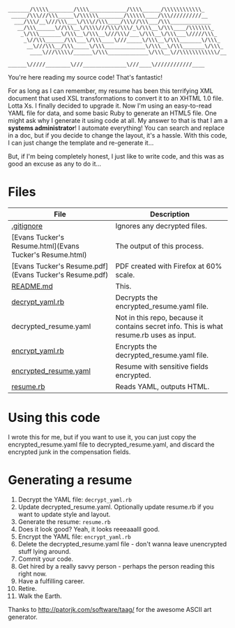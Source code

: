 ```
_______/\\\\\________/\\\\____________/\\\\______/\\\\\\\\\\\\_        
 _____/\\\///\\\_____\/\\\\\\________/\\\\\\____/\\\//////////__       
  ___/\\\/__\///\\\___\/\\\//\\\____/\\\//\\\___/\\\_____________      
   __/\\\______\//\\\__\/\\\\///\\\/\\\/_\/\\\__\/\\\____/\\\\\\\_     
    _\/\\\_______\/\\\__\/\\\__\///\\\/___\/\\\__\/\\\___\/////\\\_    
     _\//\\\______/\\\___\/\\\____\///_____\/\\\__\/\\\_______\/\\\_   
      __\///\\\__/\\\_____\/\\\_____________\/\\\__\/\\\_______\/\\\_  
       ____\///\\\\\/______\/\\\_____________\/\\\__\//\\\\\\\\\\\\/__ 
        ______\/////________\///______________\///____\////////////____
```

You're here reading my source code! That's fantastic!

For as long as I can remember, my resume has been this terrifying XML document that used XSL transformations to convert it to an XHTML 1.0 file. Lotta Xs. I finally decided to upgrade it. Now I'm using an easy-to-read YAML file for data, and some basic Ruby to generate an HTML5 file. One might ask why I generate it using code at all. My answer to that is that I am a **systems administrator**! I automate everything! You can search and replace in a doc, but if you decide to change the layout, it's a hassle. With this code, I can just change the template and re-generate it...

But, if I'm being completely honest, I just like to write code, and this was as good an excuse as any to do it...

# Files

| File | Description |
| -------- | -------- |
| [.gitignore](.gitignore) | Ignores any decrypted files. |
| [Evans Tucker's Resume.html](Evans Tucker's Resume.html) | The output of this process. |
| [Evans Tucker's Resume.pdf](Evans Tucker's Resume.pdf) | PDF created with Firefox at 60% scale. |
| [README.md](README.md) | This. |
| [decrypt_yaml.rb](decrypt_yaml.rb) | Decrypts the encrypted_resume.yaml file. |
| decrypted_resume.yaml | Not in this repo, because it contains secret info. This is what resume.rb uses as input. |
| [encrypt_yaml.rb](encrypt_yaml.rb) | Encrypts the decrypted_resume.yaml file. |
| [encrypted_resume.yaml](encrypted_resume.yaml) | Resume with sensitive fields encrypted. |
| [resume.rb](resume.rb) | Reads YAML, outputs HTML. |

# Using this code

I wrote this for me, but if you want to use it, you can just copy the encrypted_resume.yaml file to decrypted_resume.yaml, and discard the encrypted junk in the compensation fields.

# Generating a resume

1. Decrypt the YAML file: ```decrypt_yaml.rb```
2. Update decrypted_resume.yaml. Optionally update resume.rb if you want to update style and layout.
3. Generate the resume: ```resume.rb```
4. Does it look good? Yeah, it looks reeeaaalll good.
5. Encrypt the YAML file: ```encrypt_yaml.rb```
6. Delete the decrypted_resume.yaml file - don't wanna leave unencrypted stuff lying around.
7. Commit your code.
8. Get hired by a really savvy person - perhaps the person reading this right now.
9. Have a fulfilling career.
10. Retire.
11. Walk the Earth.

Thanks to http://patorjk.com/software/taag/ for the awesome ASCII art generator.
